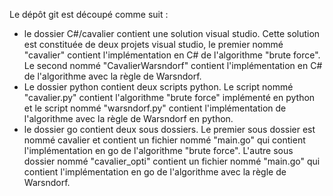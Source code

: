 Le dépôt git est découpé comme suit :
- le dossier C#/cavalier contient une solution visual studio. Cette solution est constituée de deux projets visual studio, le premier nommé "cavalier" contient l'implémentation en C# de l'algorithme "brute force". Le second nommé "CavalierWarsndorf" contient l'implémentation en C# de l'algorithme avec la règle de Warsndorf.
- Le dossier python contient deux scripts python. Le script nommé "cavalier.py" contient l'algorithme "brute force" implémenté en python et le script nommé "warsndorf.py" contient l'implémentation de l'algorithme avec la règle de Warsndorf en python.
- le dossier go contient deux sous dossiers. Le premier sous dossier est nommé cavalier et contient un fichier nommé "main.go" qui contient l'implémentation en go de l'algorithme "brute force". L'autre sous dossier nommé "cavalier_opti" contient un fichier nommé "main.go" qui contient l'implémentation en go de l'algorithme avec la règle de Warsndorf.
